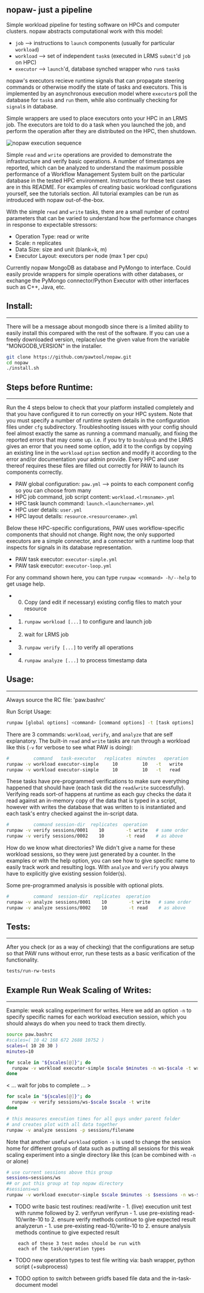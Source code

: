 ## nopaw- just a pipeline

Simple workload pipeline for testing software on HPCs and computer clusters.
nopaw abstracts computational work with this model:

  -  `job`      --> instructions to `launch` components (usually for particular `workload`)
  -  `workload` --> set of independent `task`s (executed in LRMS `submit`'d `job` on HPC)
  -  `executor` --> `launch`'d, database synched wrapper who `run`s `task`s


nopaw's executors recieve runtime signals that can propagate
steering commands or otherwise modify the state of tasks and 
executors. This is implemented by an asynchronous execution model
where `executor`s poll the database for `task`s and `run` them, while
also continually checking for `signal`s in database.

Simple wrappers are used to place executors onto your HPC in an LRMS job.
The executors are told to do a task when you launched the job, and perform
the operation after they are distributed on the HPC, then shutdown.

![nopaw execution sequence](https://raw.githubusercontent.com/pawtools/nopaw/branch/nopaw-sequence.png)

Simple `read` and `write` operations are provided to demonstrate the infrastructure and
verify basic operations. A number of timestamps are reported,
which can be analyzed to understand the maximum
possible performance of a Workflow Management System
built on the particular database in the tested
HPC environment. Instructions for these test cases are in this README.
For examples of creating basic workload configurations yourself, see the tutorials section.
All tutorial examples can be run as introduced with nopaw out-of-the-box. 

With the simple `read` and `write` tasks, there are a small number of control parameters that
can be varied to understand how the performance
changes in response to expectable stressors:

 - Operation Type: read or write
 - Scale: n replicates
 - Data Size: size and unit (blank=k, m)
 - Executor Layout: executors per node (max 1 per cpu)


Currently nopaw MongoDB as database and PyMongo to interface.
Could easily provide wrappers for simple operations
with other databases, or exchange the PyMongo
connector/Python Executor with other interfaces
such as C++, Java, etc.

## Install:
-----------
There will be a message about mongodb since there is a limited ability to easily
install this compared with the rest of the software. If you can use a freely
downloaded version, replace/use the given value from the variable "MONGODB_VERSION"
in the installer.
```bash
git clone https://github.com/pawtool/nopaw.git
cd nopaw
./install.sh
```

## Steps before Runtime:
------------------------
Run the 4 steps below to check that your platform installed completely and that you have
configured it to run correctly on your HPC system. Note that you must specify
a number of runtime system details in the configuration files under `cfg` subdirectory.
Troubleshooting issues
with your config should feel almost exactly the same as running a command manually, and
fixing the reported errors that may come up. i.e. if you try to `bsub`/`qsub` and the
LRMS gives an error that you need some option, add it to the configs by copying an
existing line in the `workload` `option` section and modify it according to the error
and/or documentation your admin provide. Every HPC and user thereof requires these files
are filled out correctly for PAW to launch its components correctly. 
  - PAW global configuration: `paw.yml` --> points to each component config so you can choose from many
  - HPC job command, job script content: `workload.<lrmsname>.yml`
  - HPC task launch command: `launch.<launchername>.yml`
  - HPC user details: `user.yml`
  - HPC layout details: `resource.<resourcename>.yml`

Below these HPC-specific configurations, PAW uses workflow-specific components
that should not change. Right now, the only supported executors are a simple
connector, and a connector with a runtime loop that inspects for signals in
its database representation.
  - PAW task executor: `executor-simple.yml`
  - PAW task executor: `executor-loop.yml`

For any command shown here, you can type `runpaw <command> -h/--help` to get
usage help. 
 - 0. Copy (and edit if necessary) existing config files to match your resource
 - 1. `runpaw workload [...]` to configure and launch job
 - 2. wait for LRMS job
 - 3. `runpaw verify [...]` to verify all operations
 - 4. `runpaw analyze [...]` to process timestamp data

## Usage:
---------
Always source the RC file: 'paw.bashrc'

Run Script Usage:
```bash
runpaw [global options] <command> [command options] -t [task options]
```

There are 3 commands: `workload`, `verify`, and `analyze` that are self
explanatory. The built-in `read` and `write` tasks are run through a
workload like this (`-v` for verbose to see what PAW is doing):
```bash
#         command   task-executor   replicates  minutes   operation
runpaw -v workload executor-simple     10         10   -t   write
runpaw -v workload executor-simple     10         10   -t   read
```

These tasks have pre-programmed verifications to make sure everything
happened that should have (each task did the `read`/`write` successfully).
Verifying reads sort-of happens at runtime as each guy checks the data
it read against an in-memory copy of the data that is typed in a script,
however with writes the database that was written to is instantiated
and each task's entry checked against the in-script data.
```bash
#         command session-dir  replicates  operation
runpaw -v verify sessions/0001    10        -t write   # same order
runpaw -v verify sessions/0002    10        -t read    # as above
```
How do we know what directories? We didn't give a name for these workload sessions,
so they were just generated by a counter. In the examples or with the help option,
you can see how to give specific name to easily track work and resulting logs.
With `analyze` and `verify` you always have to explicitly give existing session folder(s).

Some pre-programmed analysis is possible with optional plots.
```bash
#         command  session-dir  replicates  operation
runpaw -v analyze sessions/0001    10        -t write   # same order
runpaw -v analyze sessions/0002    10        -t read    # as above
```

## Tests:
--------------------------------
After you check (or as a way of checking) that the configurations are setup
so that PAW runs without error, run these tests as a basic verification of
the functionality. 
```bash
tests/run-rw-tests
```

## Example Run Weak Scaling of Writes:
----------------------------
Example: weak scaling experiment for writes.
Here we add an option `-n` to specify specific names for each workload execution
session, which you should always do when you need to track them directly.
```bash
source paw.bashrc
#scales=( 10 42 168 672 2688 10752 )
scales=( 10 20 30 )
minutes=10

for scale in "${scales[@]}"; do
  runpaw -v workload executor-simple $scale $minutes -n ws-$scale -t write
done
```

< ...  wait for jobs to complete ... >
```bash
for scale in "${scales[@]}"; do
  runpaw -v verify sessions/ws-$scale $scale -t write
done

# this measures execution times for all guys under parent folder
# and creates plot with all data together
runpaw -v analyze sessions -p sessions/filename
```

Note that another useful `workload` option `-s` is used to change the session home for different
groups of data such as putting all sessions for this weak scaling experiment into
a single directory like this (can be combined with `-n` or alone)
```bash
# use current sessions above this group
sessions=sessions/ws
## or put this group at top nopaw directory
#sessions=ws
runpaw -v workload executor-simple $scale $minutes -s $sessions -n ws-$scale -t write
```



- TODO write basic test routines:
       read/write - 1. (live) execution unit test with
                    runme followed by 2. verifyrun
       verifyrun  - 1. use pre-existing read-10/write-10
                    to 2. ensure verify methods continue
                    to give expected result
       analyzerun - 1. use pre-existing read-10/write-10
                    to 2. ensure analysis methods continue
                    to give expected result

       each of these 3 test modes should be run with
       each of the task/operation types

- TODO new operation types to test file writing via:
       bash wrapper, python script (+subprocess)

- TODO option to switch between gridfs based
       file data and the in-task-document model


